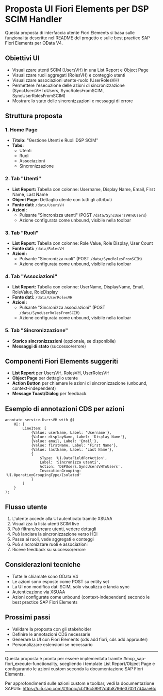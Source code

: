 # Proposta UI Fiori Elements per DSP SCIM Handler

Questa proposta di interfaccia utente Fiori Elements si basa sulle funzionalità descritte nel README del progetto e sulle best practice SAP Fiori Elements per OData V4.

## Obiettivi UI
- Visualizzare utenti SCIM (UsersVH) in una List Report e Object Page
- Visualizzare ruoli aggregati (RolesVH) e conteggio utenti
- Visualizzare associazioni utente-ruolo (UserRolesVH)
- Permettere l'esecuzione delle azioni di sincronizzazione (SyncUsersVHToUsers, SyncRolesFromSCIM, SyncUserRolesFromSCIM)
- Mostrare lo stato delle sincronizzazioni e messaggi di errore

## Struttura proposta

### 1. Home Page
- **Titolo:** "Gestione Utenti e Ruoli DSP SCIM"
- **Tabs:**
  - Utenti
  - Ruoli
  - Associazioni
  - Sincronizzazione

### 2. Tab "Utenti"
- **List Report:** Tabella con colonne: Username, Display Name, Email, First Name, Last Name
- **Object Page:** Dettaglio utente con tutti gli attributi
- **Fonte dati:** `/data/UsersVH`
- **Azioni:**
  - Pulsante "Sincronizza utenti" (POST `/data/SyncUsersVHToUsers`)
  - Azione configurata come unbound, visibile nella toolbar

### 3. Tab "Ruoli"
- **List Report:** Tabella con colonne: Role Value, Role Display, User Count
- **Fonte dati:** `/data/RolesVH`
- **Azioni:**
  - Pulsante "Sincronizza ruoli" (POST `/data/SyncRolesFromSCIM`)
  - Azione configurata come unbound, visibile nella toolbar

### 4. Tab "Associazioni"
- **List Report:** Tabella con colonne: UserName, DisplayName, Email, RoleValue, RoleDisplay
- **Fonte dati:** `/data/UserRolesVH`
- **Azioni:**
  - Pulsante "Sincronizza associazioni" (POST `/data/SyncUserRolesFromSCIM`)
  - Azione configurata come unbound, visibile nella toolbar

### 5. Tab "Sincronizzazione"
- **Storico sincronizzazioni** (opzionale, se disponibile)
- **Messaggi di stato** (successo/errore)

## Componenti Fiori Elements suggeriti
- **List Report** per UsersVH, RolesVH, UserRolesVH
- **Object Page** per dettaglio utente
- **Action Button** per chiamare le azioni di sincronizzazione (unbound, context-independent)
- **Message Toast/Dialog** per feedback

## Esempio di annotazioni CDS per azioni
```cds
annotate service.UsersVH with @(
    UI: {
        LineItem: [
            {Value: userName, Label: 'Username'},
            {Value: displayName, Label: 'Display Name'},
            {Value: email, Label: 'Email'},
            {Value: firstName, Label: 'First Name'},
            {Value: lastName, Label: 'Last Name'},
            {
                $Type: 'UI.DataFieldForAction',
                Label: 'Sincronizza utenti',
                Action: 'DSPUsers.SyncUsersVHToUsers',
                InvocationGrouping: 'UI.OperationGroupingType/Isolated'
            }
        ]
    }
);
```

## Flusso utente
1. L'utente accede alla UI autenticato tramite XSUAA
2. Visualizza la lista utenti SCIM live
3. Può filtrare/cercare utenti, vedere dettagli
4. Può lanciare la sincronizzazione verso HDI
5. Passa ai ruoli, vede aggregati e conteggi
6. Può sincronizzare ruoli e associazioni
7. Riceve feedback su successo/errore

## Considerazioni tecniche
- Tutte le chiamate sono OData V4
- Le azioni sono esposte come POST su entity set
- La UI non modifica dati SCIM, solo visualizza e lancia sync
- Autenticazione via XSUAA
- Azioni configurate come unbound (context-independent) secondo le best practice SAP Fiori Elements

## Prossimi passi
- Validare la proposta con gli stakeholder
- Definire le annotazioni CDS necessarie
- Generare la UI con Fiori Elements (cds add fiori, cds add approuter)
- Personalizzare estensioni se necessario

---

Questa proposta è pronta per essere implementata tramite #mcp_sap-fiori_execute-functionality, scegliendo i template List Report/Object Page e configurando le azioni custom secondo la documentazione SAP Fiori Elements.

Per approfondimenti sulle azioni custom e toolbar, vedi la documentazione SAPUI5: https://ui5.sap.com/#/topic/cbf16c599f2d4b8796e3702f7d4aae6c

